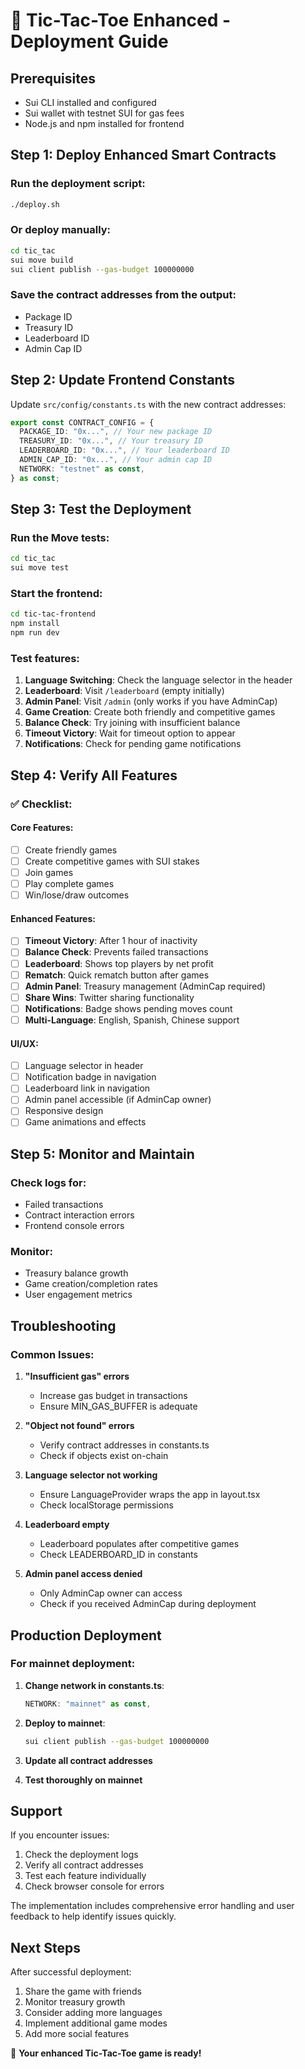 # 🚀 Tic-Tac-Toe Enhanced - Deployment Guide

## Prerequisites

- Sui CLI installed and configured
- Sui wallet with testnet SUI for gas fees
- Node.js and npm installed for frontend

## Step 1: Deploy Enhanced Smart Contracts

### Run the deployment script:
```bash
./deploy.sh
```

### Or deploy manually:
```bash
cd tic_tac
sui move build
sui client publish --gas-budget 100000000
```

### Save the contract addresses from the output:
- Package ID
- Treasury ID
- Leaderboard ID
- Admin Cap ID

## Step 2: Update Frontend Constants

Update `src/config/constants.ts` with the new contract addresses:

```typescript
export const CONTRACT_CONFIG = {
  PACKAGE_ID: "0x...", // Your new package ID
  TREASURY_ID: "0x...", // Your treasury ID
  LEADERBOARD_ID: "0x...", // Your leaderboard ID
  ADMIN_CAP_ID: "0x...", // Your admin cap ID
  NETWORK: "testnet" as const,
} as const;
```

## Step 3: Test the Deployment

### Run the Move tests:
```bash
cd tic_tac
sui move test
```

### Start the frontend:
```bash
cd tic-tac-frontend
npm install
npm run dev
```

### Test features:
1. **Language Switching**: Check the language selector in the header
2. **Leaderboard**: Visit `/leaderboard` (empty initially)
3. **Admin Panel**: Visit `/admin` (only works if you have AdminCap)
4. **Game Creation**: Create both friendly and competitive games
5. **Balance Check**: Try joining with insufficient balance
6. **Timeout Victory**: Wait for timeout option to appear
7. **Notifications**: Check for pending game notifications

## Step 4: Verify All Features

### ✅ Checklist:

#### Core Features:
- [ ] Create friendly games
- [ ] Create competitive games with SUI stakes
- [ ] Join games
- [ ] Play complete games
- [ ] Win/lose/draw outcomes

#### Enhanced Features:
- [ ] **Timeout Victory**: After 1 hour of inactivity
- [ ] **Balance Check**: Prevents failed transactions
- [ ] **Leaderboard**: Shows top players by net profit
- [ ] **Rematch**: Quick rematch button after games
- [ ] **Admin Panel**: Treasury management (AdminCap required)
- [ ] **Share Wins**: Twitter sharing functionality
- [ ] **Notifications**: Badge shows pending moves count
- [ ] **Multi-Language**: English, Spanish, Chinese support

#### UI/UX:
- [ ] Language selector in header
- [ ] Notification badge in navigation
- [ ] Leaderboard link in navigation
- [ ] Admin panel accessible (if AdminCap owner)
- [ ] Responsive design
- [ ] Game animations and effects

## Step 5: Monitor and Maintain

### Check logs for:
- Failed transactions
- Contract interaction errors
- Frontend console errors

### Monitor:
- Treasury balance growth
- Game creation/completion rates
- User engagement metrics

## Troubleshooting

### Common Issues:

1. **"Insufficient gas" errors**
   - Increase gas budget in transactions
   - Ensure MIN_GAS_BUFFER is adequate

2. **"Object not found" errors**
   - Verify contract addresses in constants.ts
   - Check if objects exist on-chain

3. **Language selector not working**
   - Ensure LanguageProvider wraps the app in layout.tsx
   - Check localStorage permissions

4. **Leaderboard empty**
   - Leaderboard populates after competitive games
   - Check LEADERBOARD_ID in constants

5. **Admin panel access denied**
   - Only AdminCap owner can access
   - Check if you received AdminCap during deployment

## Production Deployment

### For mainnet deployment:

1. **Change network in constants.ts**:
   ```typescript
   NETWORK: "mainnet" as const,
   ```

2. **Deploy to mainnet**:
   ```bash
   sui client publish --gas-budget 100000000
   ```

3. **Update all contract addresses**

4. **Test thoroughly on mainnet**

## Support

If you encounter issues:
1. Check the deployment logs
2. Verify all contract addresses
3. Test each feature individually
4. Check browser console for errors

The implementation includes comprehensive error handling and user feedback to help identify issues quickly.

## Next Steps

After successful deployment:
1. Share the game with friends
2. Monitor treasury growth
3. Consider adding more languages
4. Implement additional game modes
5. Add more social features

🎉 **Your enhanced Tic-Tac-Toe game is ready!**
